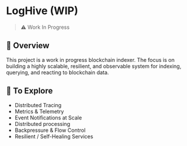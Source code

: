 # LogHive (WIP)

> ⚠️ Work In Progress

## 📌 Overview
This project is a work in progress blockchain indexer. The focus is on building a highly scalable, resilient, and observable system for indexing, querying, and reacting to blockchain data.

## 🔎 To Explore
- Distributed Tracing
- Metrics & Telemetry
- Event Notifications at Scale
- Distributed processing
- Backpressure & Flow Control
- Resilient / Self-Healing Services